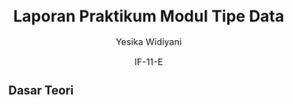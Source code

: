 # <h1 align="center">Laporan Praktikum Modul Tipe Data</h1>
<p align="center" style="font-size:16px;">Yesika Widiyani</p>
<p align="center" style="font-size:16px;">IF-11-E</p>

## Dasar Teori
